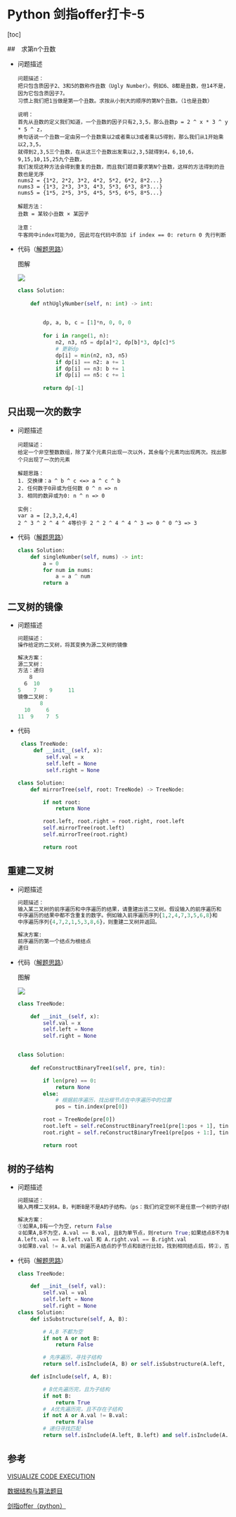 # Python 剑指offer打卡-5

[toc]

##　求第n个丑数

- 问题描述

  ```
  问题描述：
  把只包含质因子2、3和5的数称作丑数（Ugly Number）。例如6、8都是丑数，但14不是，因为它包含质因子7。
  习惯上我们把1当做是第一个丑数。求按从小到大的顺序的第N个丑数。（1也是丑数）
  
  说明：
  首先从丑数的定义我们知道，一个丑数的因子只有2,3,5，那么丑数p = 2 ^ x * 3 ^ y * 5 ^ z，
  换句话说一个丑数一定由另一个丑数乘以2或者乘以3或者乘以5得到，那么我们从1开始乘以2,3,5，
  就得到2,3,5三个丑数，在从这三个丑数出发乘以2,3,5就得到4，6,10,6，9,15,10,15,25九个丑数，
  我们发现这种方法会得到重复的丑数，而且我们题目要求第N个丑数，这样的方法得到的丑数也是无序
  nums2 = {1*2, 2*2, 3*2, 4*2, 5*2, 6*2, 8*2...}
  nums3 = {1*3, 2*3, 3*3, 4*3, 5*3, 6*3, 8*3...}
  nums5 = {1*5, 2*5, 3*5, 4*5, 5*5, 6*5, 8*5...}
  
  解题方法：
  丑数 = 某较小丑数 × 某因子
  
  注意：
  牛客网中index可能为0, 因此可在代码中添加 if index == 0: return 0 先行判断
  ```

- 代码（[解题思路](https://leetcode-cn.com/leetbook/read/illustration-of-algorithm/9hq0r6/)）

  图解

  ![](./imgs/丑树.png)

  ```python
  class Solution:
      
      def nthUglyNumber(self, n: int) -> int:
    
  
          dp, a, b, c = [1]*n, 0, 0, 0
          
          for i in range(1, n):
              n2, n3, n5 = dp[a]*2, dp[b]*3, dp[c]*5
              # 更新dp
              dp[i] = min(n2, n3, n5)
              if dp[i] == n2: a += 1
              if dp[i] == n3: b += 1
              if dp[i] == n5: c += 1
          
          return dp[-1]
  ```

## 只出现一次的数字

- 问题描述

  ```
  问题描述：
  给定一个非空整数数组，除了某个元素只出现一次以外，其余每个元素均出现两次。找出那个只出现了一次的元素
  
  解题思路：
  1. 交换律：a ^ b ^ c <=> a ^ c ^ b
  2. 任何数于0异或为任何数 0 ^ n => n
  3. 相同的数异或为0: n ^ n => 0
  
  实例：
  var a = [2,3,2,4,4]
  2 ^ 3 ^ 2 ^ 4 ^ 4等价于 2 ^ 2 ^ 4 ^ 4 ^ 3 => 0 ^ 0 ^3 => 3
  ```

- 代码（[解题思路](https://leetcode-cn.com/problems/single-number/comments/)）

  ```python
  class Solution:
      def singleNumber(self, nums) -> int:
          a = 0
          for num in nums:
              a = a ^ num
          return a
  ```


## 二叉树的镜像

- 问题描述

  ```python
  问题描述：
  操作给定的二叉树，将其变换为源二叉树的镜像
  
  解决方案：
  源二叉树：
  方法：递归
  　　８
  　６　10
  5    7    9     11
  镜像二叉树：
         8
    10     6
  11  9    7  5
  ```
  
- 代码

  ```python
   class TreeNode:
       def __init__(self, x):
           self.val = x
           self.left = None
           self.right = None
  
  class Solution:
      def mirrorTree(self, root: TreeNode) -> TreeNode:
  
          if not root:
              return None
  
          root.left, root.right = root.right, root.left
          self.mirrorTree(root.left)
          self.mirrorTree(root.right)
  
          return root
  ```

## 重建二叉树

- 问题描述

  ```python
  问题描述：
  输入某二叉树的前序遍历和中序遍历的结果，请重建出该二叉树。假设输入的前序遍历和
  中序遍历的结果中都不含重复的数字。例如输入前序遍历序列{1,2,4,7,3,5,6,8}和
  中序遍历序列{4,7,2,1,5,3,8,6}，则重建二叉树并返回。
  
  解决方案:
  前序遍历的第一个结点为根结点
  递归
  ```

- 代码（[解题思路](https://leetcode-cn.com/problems/zhong-jian-er-cha-shu-lcof/solution/mian-shi-ti-07-zhong-jian-er-cha-shu-di-gui-fa-qin/)）

  图解
  
  ![](./imgs/重建二叉树.png)
  
  ```python
  class TreeNode:
  
      def __init__(self, x):
          self.val = x
          self.left = None
          self.right = None
  
  
  class Solution:
      
      def reConstructBinaryTree1(self, pre, tin):
  
          if len(pre) == 0:
              return None
          else:
              # 根据前序遍历，找出根节点在中序遍历中的位置
              pos = tin.index(pre[0])
  
          root = TreeNode(pre[0])
          root.left = self.reConstructBinaryTree1(pre[1:pos + 1], tin[:pos])
          root.right = self.reConstructBinaryTree1(pre[pos + 1:], tin[pos + 1:])
  
          return root
  ```

## 树的子结构

- 问题描述

  ```python
  问题描述：
  输入两棵二叉树A，B，判断B是不是A的子结构。（ps：我们约定空树不是任意一个树的子结构）
  
  解决方案：
  ①如果A,B有一个为空，return False
  ②如果A,B不为空，A.val == B.val, 且B为单节点，则return True;如果结点B不为单节点则需要比较
  A.left.val == B.left.val 和 A.right.val == B.right.val
  ③如果B.val != A.val 则遍历Ａ结点的子节点和B进行比较，找到相同结点后，转②，否则return False
  ```

- 代码（[解题思路](https://leetcode-cn.com/problems/shu-de-zi-jie-gou-lcof/solution/mian-shi-ti-26-shu-de-zi-jie-gou-xian-xu-bian-li-p/)）

  ```python
  class TreeNode:
  
      def __init__(self, val):
          self.val = val
          self.left = None
          self.right = None
  class Solution:
      def isSubstructure(self, A, B):
  
          # A,B 不都为空
          if not A or not B:
              return False
  
          # 先序遍历，寻找子结构
          return self.isInclude(A, B) or self.isSubstructure(A.left, B) or self.isSubstructure(A.right, B)
  
      def isInclude(self, A, B):
  
          # B优先遍历完，且为子结构
          if not B:
              return True
          #　A优先遍历完，且不存在子结构
          if not A or A.val != B.val:
              return False
          # 递归寻找匹配
          return self.isInclude(A.left, B.left) and self.isInclude(A.right, B.right)
  ```

## 参考

[VISUALIZE CODE EXECUTION](http://www.pythontutor.com/)

[数据结构与算法题目](https://blog.csdn.net/storyfull/category_9475477_2.html)

[剑指offer（python）](https://blog.csdn.net/ggdhs/category_8914921.html)  



  

  

  

